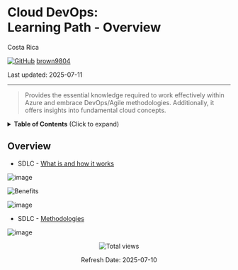# Cloud DevOps: <br> Learning Path - Overview

Costa Rica

[![GitHub](https://img.shields.io/badge/--181717?logo=github&logoColor=ffffff)](https://github.com/)
[brown9804](https://github.com/brown9804)

Last updated: 2025-07-11

----------

> Provides the essential knowledge required to work effectively within Azure and embrace DevOps/Agile methodologies. Additionally, it offers insights into fundamental cloud concepts. 

<details>
<summary><b>Table of Contents</b> (Click to expand)</summary>

- [Agile](./Agile)
- [DevOps](./DevOps)
- [Network](./Network)
- [GitHub](./GitHub)
- [Cloud Principles](./Cloud)
  - [0. Linux](./Cloud/0-linux)
    - [Working with Users and Permissions](./Cloud/0-linux/lab0)
    - [System Service Management, Runlevels and Boot Targets](./Cloud/0-linux/lab1)
    - [Securely Accessing Your System](./Cloud/0-linux/lab2)
    - [Package Management and Troubleshooting](./Cloud/0-linux/lab3)
    - [File Management, Permissions and Backup](./Cloud/0-linux/lab4)
    - [Working with Text Files and Streams](./Cloud/0-linux/lab5)
    - [Linux Device Management](./Cloud/0-linux/lab6)
    - [The Linux Shell](./Cloud/0-linux/lab7)
    - [Networking](./Cloud/0-linux/lab8)
    - [Processes Management](./Cloud/0-linux/lab9)
  - [1. Terraform](./Cloud/1-terraform)
    - [Installing Terraform and Working with Terraform Providers](./Cloud/1-terraform/lab0)
    - [Using Terraform CLI Commands (workspace and state) to Manipulate a Terraform Deployment](./Cloud/1-terraform/lab1)
    - [Building and Testing a Basic Terraform Module](./Cloud/1-terraform/lab2)
    - [Exploring Terraform State Functionality](./Cloud/1-terraform/lab3)
    - [Deploy an Azure Storage Account with Terraform](./Cloud/1-terraform/lab4)
    - [Deploy an Azure File Share and Blob Storage with Terraform](./Cloud/1-terraform/lab5)
    - [Deploy Azure VNETs and Subnets with Terraform](./Cloud/1-terraform/lab6)
    - [Create Azure NSGs with Terraform](./Cloud/1-terraform/lab7)
    - [Deploying an Azure VM with Terraform](./Cloud/1-terraform/lab8)
    - [Deploy a Web Application with Terraform](./Cloud/1-terraform/lab9)
    - [Deploy a MySQL Database with Terraform](./Cloud/1-terraform/lab_10)
    - [Migrating Terraform State to Terraform Cloud](./Cloud/1-terraform/lab_11)
    - [Using Terraform Provisioners to Set Up an Apache Web Server on AWS](./Cloud/1-terraform/lab_12)
    - [Make Changes to AWS Infrastructure Using Terraform](./Cloud/1-terraform/lab_13)
    - [Use Output Variables to Query Data in AWS Using Terraform](./Cloud/1-terraform/lab_14)
    - [Make Changes to Azure Infrastructure Using Terraform](./Cloud/1-terraform/lab_15)
    - [Use Output Variables to Query Data in Azure Using Terraform](./Cloud/1-terraform/lab_16)
    - [Use Terraform to Create a Kubernetes Deployment](./Cloud/1-terraform/lab_17)
    - [Manage Kubernetes Resources with Terraform](./Cloud/1-terraform/lab_18)
    - [Use Terraform to Create an EKS Deployment](./Cloud/1-terraform/lab_19)
    - [Troubleshooting a Terraform Deployment](./Cloud/1-terraform/lab_20)
    
  - [Automation Principles](./Cloud/2-automation_principles)
  - [Kubernetes Principles](./Cloud/3-kubernetes_principles)

</details>

## Overview

- SDLC - [What is and how it works](https://agilie.com/blog/what-is-the-software-development-life-cycle-sdlc-and-how-does-it-work)

![image](https://github.com/brown9804/SDLC-Cloud_Lpath/assets/24630902/e809d790-87d4-41a1-b9ea-071327ab6ef2)

![Benefits](https://github.com/brown9804/SDLC-Cloud_Lpath/assets/24630902/dc014629-a069-44f3-b657-7f8d39968272)

![image](https://github.com/brown9804/SDLC-Cloud_Lpath/assets/24630902/a3b6522f-88c2-4ede-a477-09280f5584b9)

- SDLC - [Methodologies](https://datarob.com/sdlc-methodologies/)

![image](https://github.com/brown9804/SDLC-Cloud_Lpath/assets/24630902/5ba714af-4238-48d3-9043-cbcd64a590f1)


<!-- START BADGE -->
<div align="center">
  <img src="https://img.shields.io/badge/Total%20views-123-limegreen" alt="Total views">
  <p>Refresh Date: 2025-07-10</p>
</div>
<!-- END BADGE -->
